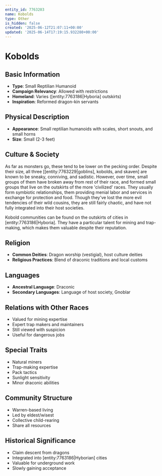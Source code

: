 ```yaml
---
entity_id: 7763203
name: Kobolds
type: Other
is_hidden: false
created: '2025-06-12T21:07:11+00:00'
updated: '2025-06-14T17:19:15.932280+00:00'
---
```


# Kobolds

## Basic Information

- **Type**: Small Reptilian Humanoid
- **Campaign Relevancy**: Allowed with restrictions
- **Homeland**: Varies ([entity:7763186|Hyboria] outskirts)
- **Inspiration**: Reformed dragon-kin servants

## Physical Description

- **Appearance**: Small reptilian humanoids with scales, short snouts, and small horns
- **Size**: Small (2-3 feet)

## Culture & Society

As far as monsters go, these tend to be lower on the pecking order. Despite their size, all three [[entity:7763229|goblins], kobolds, and skaven] are known to be sneaky, conniving, and sadistic. However, over time, small groups of them have broken away from rest of their race, and formed small groups that live on the outskirts of the more 'civilized' races. They usually form symbiotic relationships, them providing menial labor and services in exchange for protection and food. Though they've lost the more evil tendencies of their wild cousins, they are still fairly chaotic, and have not fully integrated into their host societies.

Kobold communities can be found on the outskirts of cities in [entity:7763186|Hyboria]. They have a particular talent for mining and trap-making, which makes them valuable despite their reputation.

## Religion

- **Common Deities**: Dragon worship (vestigial), host culture deities
- **Religious Practices**: Blend of draconic traditions and local customs

## Languages

- **Ancestral Language**: Draconic
- **Secondary Languages**: Language of host society, Gnoblar

## Relations with Other Races

- Valued for mining expertise
- Expert trap makers and maintainers
- Still viewed with suspicion
- Useful for dangerous jobs

## Special Traits

- Natural miners
- Trap-making expertise
- Pack tactics
- Sunlight sensitivity
- Minor draconic abilities

## Community Structure

- Warren-based living
- Led by eldest/wisest
- Collective child-rearing
- Share all resources

## Historical Significance

- Claim descent from dragons
- Integrated into [entity:7763186|Hyborian] cities
- Valuable for underground work
- Slowly gaining acceptance